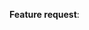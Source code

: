 **Feature request**:

[//]: # (This template is for problem reports, for other type of reports edit it accordingly)
[//]: # (If this is a crash report, include the crashlog with https://gist.github.com/)
